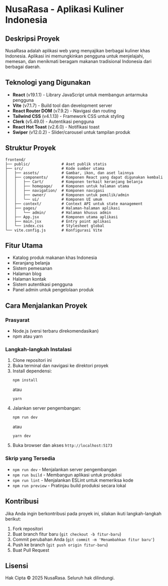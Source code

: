 # NusaRasa - Aplikasi Kuliner Indonesia

## Deskripsi Proyek
NusaRasa adalah aplikasi web yang menyajikan berbagai kuliner khas Indonesia. Aplikasi ini memungkinkan pengguna untuk menjelajahi, memesan, dan menikmati beragam makanan tradisional Indonesia dari berbagai daerah.

## Teknologi yang Digunakan
- **React** (v19.1.1) - Library JavaScript untuk membangun antarmuka pengguna
- **Vite** (v7.1.7) - Build tool dan development server
- **React Router DOM** (v7.9.2) - Navigasi dan routing
- **Tailwind CSS** (v4.1.13) - Framework CSS untuk styling
- **Clerk** (v5.49.0) - Autentikasi pengguna
- **React Hot Toast** (v2.6.0) - Notifikasi toast
- **Swiper** (v12.0.2) - Slider/carousel untuk tampilan produk

## Struktur Proyek
```
frontend/
├── public/              # Aset publik statis
├── src/                 # Kode sumber utama
│   ├── assets/          # Gambar, ikon, dan aset lainnya
│   ├── components/      # Komponen React yang dapat digunakan kembali
│   │   ├── Cart/        # Komponen terkait keranjang belanja
│   │   ├── homepage/    # Komponen untuk halaman utama
│   │   ├── navigation/  # Komponen navigasi
│   │   ├── owner/       # Komponen untuk pemilik/admin
│   │   └── ui/          # Komponen UI umum
│   ├── context/         # Context API untuk state management
│   ├── pages/           # Halaman-halaman aplikasi
│   │   └── admin/       # Halaman khusus admin
│   ├── App.jsx          # Komponen utama aplikasi
│   ├── main.jsx         # Entry point aplikasi
│   └── index.css        # Stylesheet global
└── vite.config.js       # Konfigurasi Vite
```

## Fitur Utama
- Katalog produk makanan khas Indonesia
- Keranjang belanja
- Sistem pemesanan
- Halaman blog
- Halaman kontak
- Sistem autentikasi pengguna
- Panel admin untuk pengelolaan produk

## Cara Menjalankan Proyek

### Prasyarat
- Node.js (versi terbaru direkomendasikan)
- npm atau yarn

### Langkah-langkah Instalasi
1. Clone repositori ini
2. Buka terminal dan navigasi ke direktori proyek
3. Install dependensi:
   ```
   npm install
   ```
   atau
   ```
   yarn
   ```
4. Jalankan server pengembangan:
   ```
   npm run dev
   ```
   atau
   ```
   yarn dev
   ```
5. Buka browser dan akses `http://localhost:5173`

### Skrip yang Tersedia
- `npm run dev` - Menjalankan server pengembangan
- `npm run build` - Membangun aplikasi untuk produksi
- `npm run lint` - Menjalankan ESLint untuk memeriksa kode
- `npm run preview` - Pratinjau build produksi secara lokal

## Kontribusi
Jika Anda ingin berkontribusi pada proyek ini, silakan ikuti langkah-langkah berikut:
1. Fork repositori
2. Buat branch fitur baru (`git checkout -b fitur-baru`)
3. Commit perubahan Anda (`git commit -m 'Menambahkan fitur baru'`)
4. Push ke branch (`git push origin fitur-baru`)
5. Buat Pull Request

## Lisensi
Hak Cipta © 2025 NusaRasa. Seluruh hak dilindungi.
